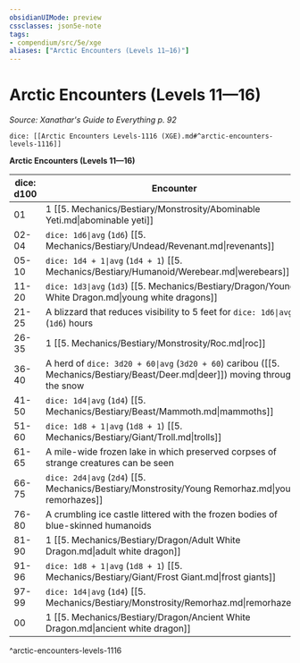 ```yaml
---
obsidianUIMode: preview
cssclasses: json5e-note
tags:
- compendium/src/5e/xge
aliases: ["Arctic Encounters (Levels 11—16)"]
---
```

# Arctic Encounters (Levels 11—16)
*Source: Xanathar's Guide to Everything p. 92* 

`dice: [[Arctic Encounters Levels-1116 (XGE).md#^arctic-encounters-levels-1116]]`

**Arctic Encounters (Levels 11—16)**

| dice: d100 | Encounter |
|------------|-----------|
| 01 | 1 [[5. Mechanics/Bestiary/Monstrosity/Abominable Yeti.md\|abominable yeti]] |
| 02-04 | `dice: 1d6\|avg` (`1d6`) [[5. Mechanics/Bestiary/Undead/Revenant.md\|revenants]] |
| 05-10 | `dice: 1d4 + 1\|avg` (`1d4 + 1`) [[5. Mechanics/Bestiary/Humanoid/Werebear.md\|werebears]] |
| 11-20 | `dice: 1d3\|avg` (`1d3`) [[5. Mechanics/Bestiary/Dragon/Young White Dragon.md\|young white dragons]] |
| 21-25 | A blizzard that reduces visibility to 5 feet for `dice: 1d6\|avg` (`1d6`) hours |
| 26-35 | 1 [[5. Mechanics/Bestiary/Monstrosity/Roc.md\|roc]] |
| 36-40 | A herd of `dice: 3d20 + 60\|avg` (`3d20 + 60`) caribou ([[5. Mechanics/Bestiary/Beast/Deer.md\|deer]]) moving through the snow |
| 41-50 | `dice: 1d4\|avg` (`1d4`) [[5. Mechanics/Bestiary/Beast/Mammoth.md\|mammoths]] |
| 51-60 | `dice: 1d8 + 1\|avg` (`1d8 + 1`) [[5. Mechanics/Bestiary/Giant/Troll.md\|trolls]] |
| 61-65 | A mile-wide frozen lake in which preserved corpses of strange creatures can be seen |
| 66-75 | `dice: 2d4\|avg` (`2d4`) [[5. Mechanics/Bestiary/Monstrosity/Young Remorhaz.md\|young remorhazes]] |
| 76-80 | A crumbling ice castle littered with the frozen bodies of blue-skinned humanoids |
| 81-90 | 1 [[5. Mechanics/Bestiary/Dragon/Adult White Dragon.md\|adult white dragon]] |
| 91-96 | `dice: 1d8 + 1\|avg` (`1d8 + 1`) [[5. Mechanics/Bestiary/Giant/Frost Giant.md\|frost giants]] |
| 97-99 | `dice: 1d4\|avg` (`1d4`) [[5. Mechanics/Bestiary/Monstrosity/Remorhaz.md\|remorhazes]] |
| 00 | 1 [[5. Mechanics/Bestiary/Dragon/Ancient White Dragon.md\|ancient white dragon]] |
^arctic-encounters-levels-1116